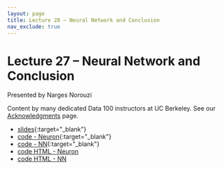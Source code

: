 ```yaml
---
layout: page
title: Lecture 28 – Neural Network and Conclusion
nav_exclude: true
---
```


# Lecture 27 – Neural Network and Conclusion

Presented by Narges Norouzi

Content by many dedicated Data 100 instructors at UC Berkeley. See our [Acknowledgments](../../acks) page.

- [slides](https://docs.google.com/presentation/d/121MLIy9LaG5MUu8GZse1FL5yfhPsVrePcOXbm43nMHs/edit?usp=sharing){:target="_blank"}
- [code - Neuron](https://data100.datahub.berkeley.edu/hub/user-redirect/git-pull?repo=https%3A%2F%2Fgithub.com%2FDS-100%2Ffa23-student&urlpath=lab%2Ftree%2Ffa23-student%2Flecture%2Flec28%2Flec28-Neuron.ipynb&branch=main){:target="_blank"}
- [code - NN](https://data100.datahub.berkeley.edu/hub/user-redirect/git-pull?repo=https%3A%2F%2Fgithub.com%2FDS-100%2Ffa23-student&urlpath=lab%2Ftree%2Ffa23-student%2Flecture%2Flec28%2Flec28-NN.ipynb&branch=main){:target="_blank"}
- [code HTML - Neuron](../../resources/assets/lectures/lec28/lec28-Neuron.html)
- [code HTML - NN](../../resources/assets/lectures/lec28/lec28-NN.html)

